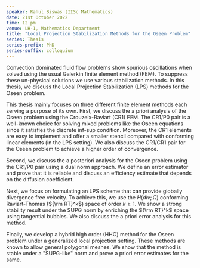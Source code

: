 ```yaml
---
speaker: Rahul Biswas (IISc Mathematics)
date: 21st October 2022
time: 12 pm
venue: LH-1, Mathematics Department
title: "Local Projection Stabilization Methods for the Oseen Problem"
series: Thesis
series-prefix: PhD
series-suffix: colloquium
---
```


Convection dominated fluid flow problems show spurious oscillations when solved using
the usual Galerkin finite element method (FEM). To suppress these un-physical solutions
we use various stabilization methods. In this thesis, we discuss the Local Projection
Stabilization (LPS) methods for the Oseen problem.  

This thesis mainly focuses on three different finite element methods each serving a
purpose of its own. First, we discuss the a priori analysis of the Oseen problem using
the Crouzeix-Raviart (CR1) FEM. The CR1/P0 pair is a well-known choice for solving
mixed problems like the Oseen equations since it satisfies the discrete inf-sup
condition. Moreover, the CR1 elements are easy to implement and offer a smaller
stencil compared with conforming linear elements (in the LPS setting). We also
discuss the CR1/CR1 pair for the Oseen problem to achieve a higher order of convergence. 

Second, we discuss the a posteriori analysis for the Oseen problem using the CR1/P0 pair
using a dual norm approach. We define an error estimator and prove that it is reliable
and discuss an efficiency estimate that depends on the diffusion coefficient. 

Next, we focus on formulating an LPS scheme that can provide globally divergence free
velocity. To achieve this, we use the $H(div;\Omega)$ conforming Raviart-Thomas (${\rm RT}^k$)
space of order $k \geq 1$. We show a strong stability result under the SUPG norm by enriching
the ${\rm RT}^k$ space using tangential bubbles. We also discuss the a priori error analysis
for this method. 

Finally, we develop a hybrid high order (HHO) method for the Oseen problem under a generalized
local projection setting. These methods are known to allow general polygonal meshes. We show
that the method is stable under a "SUPG-like" norm and prove a priori error estimates for the same.
